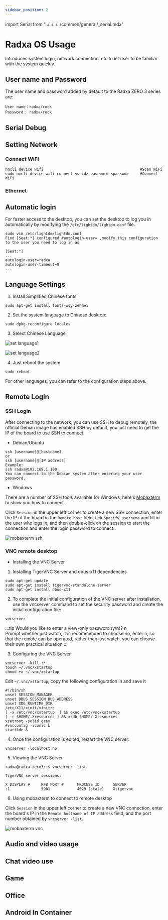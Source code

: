```yaml
---
sidebar_position: 2
---
```


import Serial from "../../../../common/general/\_serial.mdx"

# Radxa OS Usage

Introduces system login, network connection, etc to let user to be familiar with the system quickly.

## User name and Password

The user name and password added by default to the Radxa ZERO 3 series are:

```
User name：radxa/rock
Password： radxa/rock
```

## Serial Debug

<Serial platform="rk" model="nx5"/>

## Setting Network

### Connect WiFi

```
nmcli device wifi                                           #Scan WiFi
sudo nmcli device wifi connect <ssid> password <passwd>     #Connect WiFi
```

### Ethernet

## Automatic login

For faster access to the desktop, you can set the desktop to log you in automatically by modifying the `/etc/lightdm/lightdm.conf` file.

```
sudo vim /etc/lightdm/lightdm.conf
Find [Seat:*] configured #autologin-user= ,modify this configuration to the user you need to log in as

[Seat:*]
...
autologin-user=radxa
autologin-user-timeout=0
...
```

## Language Settings

1. Install Simplified Chinese fonts:

```
sudo apt-get install fonts-wqy-zenhei
```

2. Set the system language to Chinese desktop:

```
sudo dpkg-reconfigure locales
```

3. Select Chinese Language

![set language1 ](/img/zero/zero3/set-language1.webp)

![set language2 ](/img/zero/zero3/set-language2.webp)

4. Just reboot the system

```
sudo reboot
```

For other languages, you can refer to the configuration steps above.

## Remote Login

### SSH Login

After connecting to the network, you can use SSH to debug remotely, the official Debian image has enabled SSH by default, you just need to get the IP of the board to use SSH to connect.

- Debian/Ubuntu

```
ssh [username]@[hostname]
or
ssh [username]@[IP address]
Example:
ssh radxa@192.168.1.100
You can connect to the Debian system after entering your user password.
```

- Windows

There are a number of SSH tools available for Windows, here's [Mobaxterm](https://mobaxterm.mobatek.net/) to show you how to connect.

Click `Session` in the upper left corner to create a new SSH connection, enter the IP of the board in the `Remote host` field, tick `Specify usernema` and fill in the user who logs in, and then double-click on the session to start the connection and enter the login password to connect.

![mobaxterm ssh ](/img/zero/zero3/mobaxterm-ssh.webp)

### VNC remote desktop

- Installing the VNC Server

1. Installing TigerVNC Server and dbus-x11 dependencies

```
sudo apt-get update
sudo apt-get install tigervnc-standalone-server
sudo apt-get install dbus-x11
```

2. To complete the initial configuration of the VNC server after installation, use the vncserver command to set the security password and create the initial configuration file:

```
vncserver
```

:::tip
Would you like to enter a view-only password (y/n)? n  
Prompt whether just watch, it is recommended to choose no, enter n, so that the remote can be operated, rather than just watch, you can choose their own practical situation
:::

3. Configuring the VNC Server

```
vncserver -kill :*
touch ~/.vnc/xstartup
chmod +x ~/.vnc/xstartup
```

Edit `~/.vnc/xstartup`, copy the following configuration in and save it

```
#!/bin/sh
unset SESSION_MANAGER
unset DBUS_SESSION_BUS_ADDRESS
unset XDG_RUNTIME_DIR
/etc/X11/xinit/xinitrc
[ -x /etc/vnc/xstartup  ] && exec /etc/vnc/xstartup
[ -r $HOME/.Xresources ] && xrdb $HOME/.Xresources
xsetroot -solid grey
#vncconfig -iconic &
startkde &
```

4. Once the configuration is edited, restart the VNC server:

```
vncserver -localhost no
```

5. Viewing the VNC Server

```
radxa@radxa-zero3:~$ vncserver -list

TigerVNC server sessions:

X DISPLAY #     RFB PORT #      PROCESS ID      SERVER
:1              5901            4029 (stale)    Xtigervnc
```

6. Using mobaxterm to connect to remote desktop

Click `Session` in the upper left corner to create a new VNC connection, enter the board's IP in the `Remote hostname of IP address` field, and the port number obtained by `vncserver -list`.

![mobaxterm vnc ](/img/zero/zero3/mobaxterm-vnc.webp)

## Audio and video usage

## Chat video use

## Game

## Office

## Android In Container
